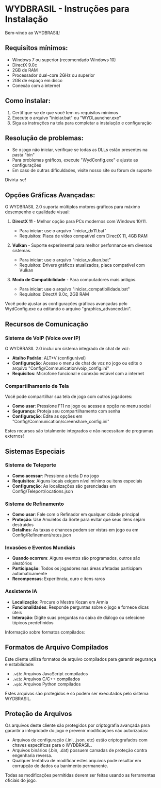 # WYDBRASIL - Instruções para Instalação

Bem-vindo ao WYDBRASIL!

## Requisitos mínimos:
- Windows 7 ou superior (recomendado Windows 10)
- DirectX 9.0c
- 2GB de RAM
- Processador dual-core 2GHz ou superior
- 2GB de espaço em disco
- Conexão com a internet

## Como instalar:
1. Certifique-se de que você tem os requisitos mínimos
2. Execute o arquivo "iniciar.bat" ou "WYDLauncher.exe"
3. Siga as instruções na tela para completar a instalação e configuração

## Resolução de problemas:
- Se o jogo não iniciar, verifique se todas as DLLs estão presentes na pasta "bin"
- Para problemas gráficos, execute "WydConfig.exe" e ajuste as configurações
- Em caso de outras dificuldades, visite nosso site ou fórum de suporte

Divirta-se!

## Opções Gráficas Avançadas:

O WYDBRASIL 2.0 suporta múltiplos motores gráficos para máximo desempenho e qualidade visual:

1. **DirectX 11** - Melhor opção para PCs modernos com Windows 10/11.
   * Para iniciar: use o arquivo "iniciar_dx11.bat"
   * Requisitos: Placa de vídeo compatível com DirectX 11, 4GB RAM

2. **Vulkan** - Suporte experimental para melhor performance em diversos sistemas.
   * Para iniciar: use o arquivo "iniciar_vulkan.bat"
   * Requisitos: Drivers gráficos atualizados, placa compatível com Vulkan

3. **Modo de Compatibilidade** - Para computadores mais antigos.
   * Para iniciar: use o arquivo "iniciar_compatibilidade.bat"
   * Requisitos: DirectX 9.0c, 2GB RAM

Você pode ajustar as configurações gráficas avançadas pelo WydConfig.exe ou editando o arquivo "graphics_advanced.ini".

## Recursos de Comunicação

### Sistema de VoIP (Voice over IP)
O WYDBRASIL 2.0 inclui um sistema integrado de chat de voz:

- **Atalho Padrão**: ALT+V (configurável)
- **Configuração**: Acesse o menu de chat de voz no jogo ou edite o arquivo "Config/Communication/voip_config.ini"
- **Requisitos**: Microfone funcional e conexão estável com a internet

### Compartilhamento de Tela
Você pode compartilhar sua tela de jogo com outros jogadores:

- **Como usar**: Pressione F11 no jogo ou acesse a opção no menu social
- **Segurança**: Proteja seu compartilhamento com senha
- **Configuração**: Edite as opções em "Config/Communication/screenshare_config.ini"

Estes recursos são totalmente integrados e não necessitam de programas externos!

## Sistemas Especiais

### Sistema de Teleporte
- **Como acessar**: Pressione a tecla D no jogo
- **Requisitos**: Alguns locais exigem nível mínimo ou itens especiais
- **Configuração**: As localizações são gerenciadas em Config/Teleport/locations.json

### Sistema de Refinamento
- **Como usar**: Fale com o Refinador em qualquer cidade principal
- **Proteção**: Use Amuletos da Sorte para evitar que seus itens sejam destruídos
- **Detalhes**: As taxas e chances podem ser vistas em jogo ou em Config/Refinement/rates.json

### Invasões e Eventos Mundiais
- **Quando ocorrem**: Alguns eventos são programados, outros são aleatórios
- **Participação**: Todos os jogadores nas áreas afetadas participam automaticamente
- **Recompensas**: Experiência, ouro e itens raros

### Assistente IA
- **Localização**: Procure o Mestre Kozan em Armia
- **Funcionalidades**: Responde perguntas sobre o jogo e fornece dicas úteis
- **Interação**: Digite suas perguntas na caixa de diálogo ou selecione tópicos predefinidos

Informação sobre formatos compilados:

## Formatos de Arquivo Compilados

Este cliente utiliza formatos de arquivo compilados para garantir segurança e estabilidade:
- `.wjb`: Arquivos JavaScript compilados
- `.wcb`: Arquivos C/C++ compilados
- `.wpb`: Arquivos Python compilados

Estes arquivos são protegidos e só podem ser executados pelo sistema WYDBRASIL.


## Proteção de Arquivos

Os arquivos deste cliente são protegidos por criptografia avançada para garantir a integridade do jogo e prevenir modificações não autorizadas:
- Arquivos de configuração (.ini, .json, etc) estão criptografados com chaves específicas para o WYDBRASIL.
- Arquivos binários (.bin, .dat) possuem camadas de proteção contra engenharia reversa.
- Qualquer tentativa de modificar estes arquivos pode resultar em corrupção de dados ou banimento permanente.

Todas as modificações permitidas devem ser feitas usando as ferramentas oficiais do jogo.
